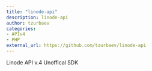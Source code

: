 ```yaml
---
title: "linode-api"
description: linode-api
author: tzurbaev
categories:
- APIv4
- PHP
external_url: https://github.com/tzurbaev/linode-api
---
```

Linode API v.4 Unoffical SDK